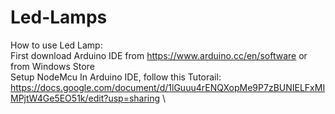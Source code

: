 # Led-Lamps
How to use Led Lamp: \
First download Arduino IDE from https://www.arduino.cc/en/software or from Windows Store \
Setup NodeMcu In Arduino IDE, follow this Tutorail: https://docs.google.com/document/d/1lGuuu4rENQXopMe9P7zBUNIELFxMIMPjtW4Ge5EO51k/edit?usp=sharing \


